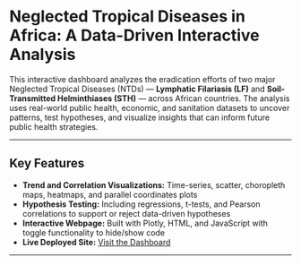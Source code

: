 #  Neglected Tropical Diseases in Africa: A Data-Driven Interactive Analysis

This interactive dashboard analyzes the eradication efforts of two major Neglected Tropical Diseases (NTDs) — **Lymphatic Filariasis (LF)** and **Soil-Transmitted Helminthiases (STH)** — across African countries. The analysis uses real-world public health, economic, and sanitation datasets to uncover patterns, test hypotheses, and visualize insights that can inform future public health strategies.

---

## Key Features

- **Trend and Correlation Visualizations:** Time-series, scatter, choropleth maps, heatmaps, and parallel coordinates plots
- **Hypothesis Testing:** Including regressions, t-tests, and Pearson correlations to support or reject data-driven hypotheses
- **Interactive Webpage:** Built with Plotly, HTML, and JavaScript with toggle functionality to hide/show code
- **Live Deployed Site:** [Visit the Dashboard](https://ntds-in-africa-analysis.netlify.app)

---

